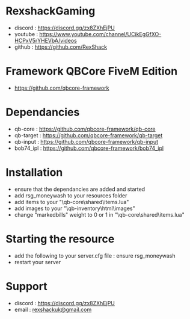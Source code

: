 # RexshackGaming
- discord : https://discord.gg/zx8ZXhEjPU
- youtube : https://www.youtube.com/channel/UCikEgGfXO-HCPxV5rYHEVbA/videos
- github : https://github.com/RexShack

# Framework QBCore FiveM Edition
- https://github.com/qbcore-framework

# Dependancies
- qb-core : https://github.com/qbcore-framework/qb-core
- qb-target : https://github.com/qbcore-framework/qb-target
- qb-input : https://github.com/qbcore-framework/qb-input
- bob74_ipl : https://github.com/qbcore-framework/bob74_ipl

# Installation
- ensure that the dependancies are added and started
- add rsg_moneywash to your resources folder
- add items to your "\qb-core\shared\items.lua"
- add images to your "\qb-inventory\html\images"
- change "markedbills" weight to 0 or 1 in "\qb-core\shared\items.lua"

# Starting the resource
- add the following to your server.cfg file : ensure rsg_moneywash
- restart your server

# Support
- discord : https://discord.gg/zx8ZXhEjPU
- email : rexshackuk@gmail.com